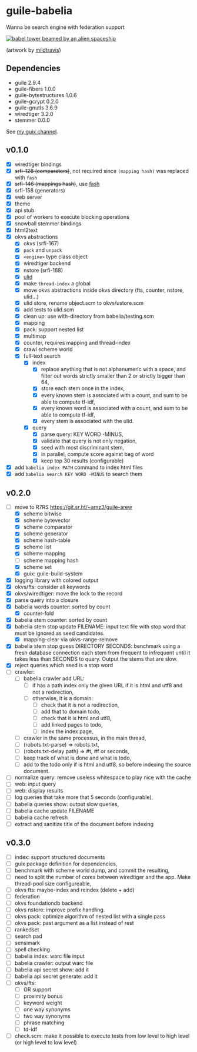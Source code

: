 # guile-babelia

Wanna be search engine with federation support

[![babel tower beamed by an alien
spaceship](https://cdn.dribbble.com/users/2441249/screenshots/4890251/babeldrbl.jpg)](https://dribbble.com/shots/4890251-Babel)

(artwork by [mildtravis](https://dribbble.com/mildtravis))

## Dependencies

- guile 2.9.4
- guile-fibers 1.0.0
- guile-bytestructures 1.0.6
- guile-gcrypt 0.2.0
- guile-gnutls 3.6.9
- wiredtiger 3.2.0
- stemmer 0.0.0

See [my guix channel](https://git.sr.ht/~amz3/guix-amz3-channel).

## v0.1.0

- [x] wiredtiger bindings
- [x] ~~srfi-128 (comparators)~~, not required since `(mapping hash)`
      was replaced with `fash`
- [x] ~~srfi-146 (mappings hash)~~, use
      [fash](https://www.wingolog.org/pub/fash.scm)
- [x] srfi-158 (generators)
- [x] web server
- [x] theme
- [x] api stub
- [x] pool of workers to execute blocking operations
- [x] snowball stemmer bindings
- [x] html2text
- [x] okvs abstractions
  - [x] okvs (srfi-167)
  - [x] `pack` and `unpack`
  - [x] `<engine>` type class object
  - [x] wiredtiger backend
  - [x] nstore (srfi-168)
  - [x] [ulid](https://github.com/ulid/spec)
  - [x] make `thread-index` a global
  - [x] move okvs abstractions inside okvs directory (fts, counter,
        nstore, ulid...)
  - [x] ulid store, rename object.scm to okvs/ustore.scm
  - [x] add tests to ulid.scm
  - [x] clean up: use with-directory from babelia/testing.scm
  - [x] mapping
  - [x] pack: support nested list
  - [x] multimap
  - [x] counter, requires mapping and thread-index
  - [x] crawl scheme world
  - [x] full-text search
    - [x] index
      - [x] replace anything that is not alphanumeric with a space, and
            filter out words strictly smaller than 2 or strictly bigger
            than 64,
      - [x] store each stem once in the index,
      - [x] every known stem is associated with a count, and sum to be
            able to compute tf-idf,
      - [x] every known word is associated with a count, and sum to be
            able to compute tf-idf,
      - [x] every stem is associated with the ulid.
    - [x] query
      - [x] parse query: KEY WORD -MINUS,
      - [x] validate that query is not only negation,
      - [x] seed with most discriminant stem,
      - [x] in parallel, compute score against bag of word
      - [x] keep top 30 results (configurable)
 - [x] add `babelia index PATH` command to index html files
 - [x] add `babelia search KEY WORD -MINUS` to search them

## v0.2.0

- [ ] move to R7RS https://git.sr.ht/~amz3/guile-arew
  - [x] scheme bitwise
  - [x] scheme bytevector
  - [x] scheme comparator
  - [x] scheme generator
  - [x] scheme hash-table
  - [x] scheme list
  - [x] scheme mapping
  - [ ] scheme mapping hash
  - [x] scheme set
  - [x] guix: guile-build-system
- [x] logging library with colored output
- [x] okvs/fts: consider all keywords
- [x] okvs/wiredtiger: move the lock to the record
- [x] parse query into a closure
- [x] babelia words counter: sorted by count
  - [x] counter-fold
- [x] babelia stem counter: sorted by count
- [x] babelia stem stop update FILENAME: input text file with stop
      word that must be ignored as seed candidates.
  - [x] mapping-clear via okvs-range-remove
- [x] babelia stem stop guess DIRECTORY SECONDS: benchmark using a
      fresh database connection each stem from frequent to infrequent
      until it takes less than SECONDS to query. Output the stems that
      are slow.
- [x] reject queries which seed is a stop word
- [ ] crawler:
  - [ ] babelia crawler add URL:
    - [ ] if has a path index only the given URL if it is html and
          utf8 and not a redirection,
    - [ ] otherwise, it is a domain:
      - [ ] check that it is not a redirection,
      - [ ] add that to domain todo,
      - [ ] check that it is html and utf8,
      - [ ] add linked pages to todo,
      - [ ] index the index page,
  - [ ] crawler in the same processus, in the main thread,
  - [ ] (robots.txt-parse) => robots.txt,
  - [ ] (robots.txt-delay path) => #t, #f or seconds,
  - [ ] keep track of what is done and what is todo,
  - [ ] add to the todo only if is html and utf8, so before indexing
        the source document.
- [ ] normalize query: remove useless whitespace to play nice with the cache
- [ ] web: input query
- [ ] web: display results
- [ ] log queries that take more that 5 seconds (configurable),
- [ ] babelia queries show: output slow queries,
- [ ] babelia cache update FILENAME
- [ ] babelia cache refresh
- [ ] extract and sanitize title of the document before indexing

## v0.3.0

- [ ] index: support structured documents
- [ ] guix package definition for dependencies,
- [ ] benchmark with scheme world dump, and commit the resulting,
- [ ] need to split the number of cores between wiredtiger and the
      app. Make thread-pool size configureable,
- [ ] okvs fts: maybe-index and reindex (delete + add)
- [ ] federation
- [ ] okvs foundationdb backend
- [ ] okvs nstore: improve prefix handling.
- [ ] okvs pack: optimize algorithm of nested list with a single pass
- [ ] okvs pack: past argument as a list instead of rest
- [ ] rankedset
- [ ] search pad
- [ ] sensimark
- [ ] spell checking
- [ ] babelia index: warc file input
- [ ] babelia crawler: output warc file
- [ ] babelia api secret show: add it
- [ ] babelia api secret generate: add it
- [ ] okvs/fts:
  - [ ] OR support
  - [ ] proximity bonus
  - [ ] keyword weight
  - [ ] one way synonyms
  - [ ] two way synonyms
  - [ ] phrase matching
  - [ ] td-idf
- [ ] check.scm: make it possible to execute tests from low level to
      high level (or high level to low level)
